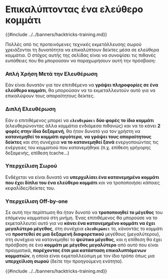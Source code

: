 # Επικαλύπτοντας ένα ελεύθερο κομμάτι

{{#include ../../banners/hacktricks-training.md}}

Πολλές από τις προτεινόμενες τεχνικές εκμετάλλευσης σωρού χρειάζονται τη δυνατότητα να επικαλύπτουν δείκτες μέσα σε ελεύθερα κομμάτια. Ο στόχος αυτής της σελίδας είναι να συνοψίσει τις πιθανές ευπάθειες που θα μπορούσαν να παραχωρήσουν αυτή την πρόσβαση:

### Απλή Χρήση Μετά την Ελευθέρωση

Εάν είναι δυνατόν για τον επιτιθέμενο να **γράψει πληροφορίες σε ένα ελεύθερο κομμάτι**, θα μπορούσαν να το εκμεταλλευτούν αυτό για να επικαλύψουν τους απαραίτητους δείκτες.

### Διπλή Ελευθέρωση

Εάν ο επιτιθέμενος μπορεί να **`ελευθερώσει` δύο φορές το ίδιο κομμάτι** (ελευθερώνοντας άλλα κομμάτια ενδιάμεσα πιθανώς) και να το κάνει **2 φορές στην ίδια δεξαμενή**, θα ήταν δυνατό για τον χρήστη να **κατανεμηθεί το κομμάτι αργότερα**, **να γράψει τους απαραίτητους δείκτες** και στη συνέχεια **να το κατανεμηθεί ξανά** ενεργοποιώντας τις ενέργειες του κομματιού που κατανεμήθηκε (π.χ. επίθεση γρήγορης δεξαμενής, επίθεση tcache...)

### Υπερχείλιση Σωρού

Ενδέχεται να είναι δυνατό να **υπερχυλίσει ένα κατανεμημένο κομμάτι που έχει δίπλα του ένα ελεύθερο κομμάτι** και να τροποποιήσει κάποιες κεφαλίδες/δείκτες του.

### Υπερχείλιση Off-by-one

Σε αυτή την περίπτωση θα ήταν δυνατό να **τροποποιηθεί το μέγεθος** του επόμενου κομματιού στη μνήμη. Ένας επιτιθέμενος θα μπορούσε να το εκμεταλλευτεί αυτό για να **κάνει ένα κατανεμημένο κομμάτι να έχει μεγαλύτερο μέγεθος**, στη συνέχεια **`ελευθερώσει`** το, κάνοντάς το κομμάτι να **προστεθεί σε μια δεξαμενή διαφορετικού** μεγέθους (μεγαλύτερου), στη συνέχεια να κατανεμηθεί το **ψεύτικο μέγεθος**, και η επίθεση θα έχει πρόσβαση σε ένα **κομμάτι με μέγεθος μεγαλύτερο** από αυτό που είναι πραγματικά, **παρέχοντας έτσι μια κατάσταση επικαλυπτόμενων κομματιών**, η οποία είναι εκμεταλλεύσιμη με τον ίδιο τρόπο όπως μια **υπερχείλιση σωρού** (δείτε την προηγούμενη ενότητα).

{{#include ../../banners/hacktricks-training.md}}
